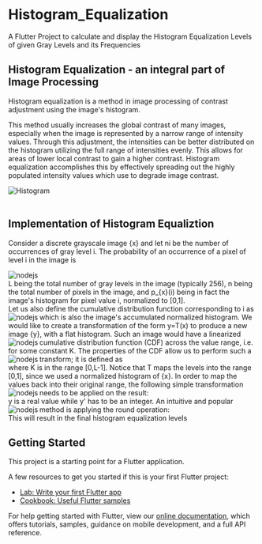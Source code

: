 # Histogram_Equalization

A Flutter Project to calculate and display the Histogram Equalization Levels of given Gray Levels and its Frequencies

## Histogram Equalization - an integral part of Image Processing

Histogram equalization is a method in image processing of contrast adjustment using the image's histogram.

This method usually increases the global contrast of many images, especially when the image is represented by a narrow range of intensity values.
Through this adjustment, the intensities can be better distributed on the histogram utilizing the full range of intensities evenly.
This allows for areas of lower local contrast to gain a higher contrast. 
Histogram equalization accomplishes this by effectively spreading out the highly populated intensity values which use to degrade image contrast.

<img align="left" alt="Histogram"  src="https://upload.wikimedia.org/wikipedia/commons/thumb/c/ca/Histogrammeinebnung.png/450px-Histogrammeinebnung.png" />
<br/> <br/>

## Implementation of Histogram Equaliztion

Consider a discrete grayscale image {x} and let ni be the number of occurrences of gray level i. 
The probability of an occurrence of a pixel of level i in the image is

<img align="left" alt="nodejs" src="https://wikimedia.org/api/rest_v1/media/math/render/svg/2085ca8d9ae45213103bff0b9c786ca717e55bba" />
<br/>
L being the total number of gray levels in the image (typically 256), n being the total number of pixels in the image, 
and p_{x}(i) being in fact the image's histogram for pixel value i, normalized to [0,1].
<br/>
Let us also define the cumulative distribution function corresponding to i as
<img align="left" alt="nodejs" src="https://wikimedia.org/api/rest_v1/media/math/render/svg/f11f4672c6dbd582515ce0581788ac9b873e17e5" />
<br/>
which is also the image's accumulated normalized histogram.
We would like to create a transformation of the form y=T(x) to produce a new image {y}, with a flat histogram. 
Such an image would have a linearized cumulative distribution function (CDF) across the value range, i.e.
<img align="left" alt="nodejs" src="https://wikimedia.org/api/rest_v1/media/math/render/svg/f356b5565f52a91358b496f6ab1cb21e389f4ddd" />
<br/>
for some constant K. The properties of the CDF allow us to perform such a transform; it is defined as
<img align="left" alt="nodejs" src="https://wikimedia.org/api/rest_v1/media/math/render/svg/57b9277fa5b9b68f953c4973e494062d44bbe8ee" />
<br/>
where K is in the range [0,L-1]. 
Notice that T maps the levels into the range [0,1], since we used a normalized histogram of {x}. 
In order to map the values back into their original range, the following simple transformation needs to be applied on the result:
<img align="left" alt="nodejs" src="https://wikimedia.org/api/rest_v1/media/math/render/svg/a508afa5424e31b8133c7d993be90e3f4df5234d" />
<br/>
y is a real value while y' has to be an integer. An intuitive and popular method is applying the round operation:
<img align="left" alt="nodejs" src="https://wikimedia.org/api/rest_v1/media/math/render/svg/f63003a93dd32519f3b65f4b77deaf771d40e11a" />
<br/>
This will result in the final histogram equalization levels

## Getting Started

This project is a starting point for a Flutter application.

A few resources to get you started if this is your first Flutter project:

- [Lab: Write your first Flutter app](https://flutter.dev/docs/get-started/codelab)
- [Cookbook: Useful Flutter samples](https://flutter.dev/docs/cookbook)

For help getting started with Flutter, view our
[online documentation](https://flutter.dev/docs), which offers tutorials,
samples, guidance on mobile development, and a full API reference.



